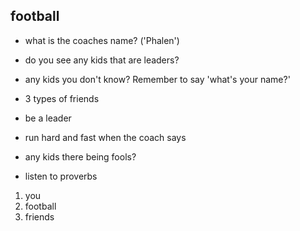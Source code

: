 ## football
- what is the coaches name? ('Phalen')

- do you see any kids that are leaders?
- any kids you don't know? Remember to say 'what's your name?'

- 3 types of friends
- be a leader

- run hard and fast when the coach says
- any kids there being fools?

- listen to proverbs


1. you
2. football
3. friends
